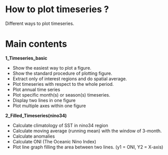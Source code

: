 # How to plot timeseries ?

Different ways to plot timeseries.

# Main contents 

**1_Timeseries_basic**  
- Show the easiest way to plot a figure.
- Show the standard procedure of plotting figure.
- Extract only of interest regions and do spatial average.
- Plot timeseries with respect to the whole period.
- Plot annual time series
- Plot specific month(s) or season(s) timeseries.
- Display two lines in one figure
- Plot multiple axes within one figure

**2_Filled_Timeseries(nino34)**  
- Calculate climatology of SST in nino34 region
- Calculate moving average (running mean) with the window of 3-month.
- Calculate anomalies
- Calculate ONI (The Oceanic Nino Index)
- Plot line graph filling the area between two lines. (y1 = ONI, Y2 = X-axis) 
